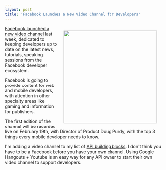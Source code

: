 ```yaml
---
layout: post
title: 'Facebook Launches a New Video Channel for Developers'
---
```

<p><img style="padding: 15px;" src="https://s3.amazonaws.com/kinlane-productions/facebook/fb-devlive-blog-stacked.png" alt="" width="300" align="right" /></p>
<p><a title="Facebook launched a new video channel" href="http://developers.facebook.com/blog/post/2013/02/06/a-new-video-channel-for-developers--facebook-developers-live/">Facebook launched a new video channel</a> last week, dedicated to keeping developers up to date on the latest news, tutorials, speaking sessions from the Facebook developer ecosystem.</p>
<p>Facebook is going to provide content for web and mobile developers, with attention in other specialty areas like gaming and information for publishers.</p>
<p>The first edition of the channel will be recorded live on February 19th, with Director of Product Doug Purdy, with the top 3 things every mobile developer needs to know.</p>
<p>I'm adding a video channel to my list of <a title="API building blocks" href="/buildingblocks/">API building blocks</a>.  I don't think you have to be a Facebook before you have your own channel.  Using Google Hangouts + Youtube is an easy way for any API owner to start their own video channel to support developers.</p>
